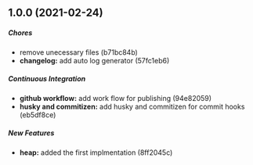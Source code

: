 ## 1.0.0 (2021-02-24)

##### Chores

*  remove unecessary files (b71bc84b)
* **changelog:**  add auto log generator (57fc1eb6)

##### Continuous Integration

* **github workflow:**  add work flow for publishing (94e82059)
* **husky and commitizen:**  add husky and commitizen for commit hooks (eb5df8ce)

##### New Features

* **heap:**  added the first implmentation (8ff2045c)

